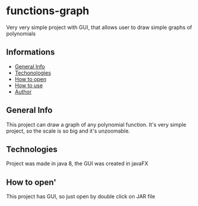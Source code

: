 # functions-graph
Very very simple project with GUI, that allows user to draw simple graphs of polynomials
## Informations
* [General Info](#general-info)
* [Techonologies](#technologies)
* [How to open](#how-to-open)
* [How to use](#hot-to-use)
* [Author](#author)
## General Info
This project can draw a graph of any polynomial function. It's very simple project, so the scale is so big and it's unzoomable.

## Technologies
Project was made in java 8, the GUI was created in javaFX

## How to open'
This project has GUI, so just open by double click on JAR file
